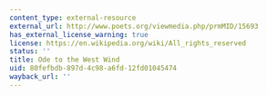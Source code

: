 ```yaml
---
content_type: external-resource
external_url: http://www.poets.org/viewmedia.php/prmMID/15693
has_external_license_warning: true
license: https://en.wikipedia.org/wiki/All_rights_reserved
status: ''
title: Ode to the West Wind
uid: 80fefbdb-897d-4c98-a6fd-12fd01045474
wayback_url: ''
---
```

